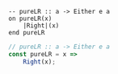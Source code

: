 ```applescript
-- pureLR :: a -> Either e a
on pureLR(x)
    |Right|(x)
end pureLR
```


```javascript
// pureLR :: a -> Either e a
const pureLR = x =>
    Right(x);
```